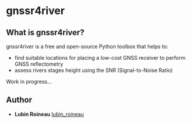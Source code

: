 # gnssr4river

## What is gnssr4river?

gnssr4river is a free and open-source Python toolbox that helps to:
- find suitable locations for placing a low-cost GNSS receiver to perform GNSS reflectometry
- assess rivers stages height using the SNR (Signal-to-Noise Ratio)

Work in progress...

## Author

* **Lubin Roineau** [lubin_roineau](https://github.com/lroineau/)
